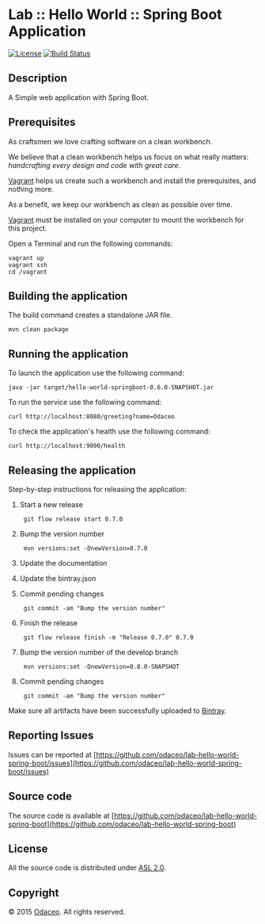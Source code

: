 # Lab :: Hello World :: Spring Boot Application

[![License](https://img.shields.io/github/license/odaceo/lab-hello-world-spring-boot.svg)](LICENSE)
[![Build Status](https://travis-ci.org/odaceo/lab-hello-world-spring-boot.svg)](https://travis-ci.org/odaceo/lab-hello-world-spring-boot)

## Description

A Simple web application with Spring Boot.

## Prerequisites

As craftsmen we love crafting software on a clean workbench. 

We believe that a clean workbench helps us focus on what really matters: 
_handcrafting every design and code with great care_. 

[Vagrant](https://www.vagrantup.com/) helps us create such a workbench and install 
the prerequisites, and nothing more.

As a benefit, we keep our workbench as clean as possible over time.  

[Vagrant](https://www.vagrantup.com/downloads.html) must be installed on your 
computer to mount the workbench for this project.

Open a Terminal and run the following commands:

```shell
vagrant up
vagrant ssh
cd /vagrant
```

## Building the application

The build command creates a standalone JAR file.

``` shell
mvn clean package
```

## Running the application

To launch the application use the following command:

``` shell
java -jar target/hello-world-springboot-0.6.0-SNAPSHOT.jar
```

To run the service use the following command: 

``` shell
curl http://localhost:8080/greeting?name=Odaceo
```

To check the application's health use the following command:

``` shell
curl http://localhost:9090/health
```

## Releasing the application

Step-by-step instructions for releasing the application:

1. Start a new release

        git flow release start 0.7.0

1. Bump the version number

        mvn versions:set -DnewVersion=0.7.0 

1. Update the documentation

1. Update the bintray.json

1. Commit pending changes

        git commit -am "Bump the version number"

1. Finish the release

        git flow release finish -m "Release 0.7.0" 0.7.0

1. Bump the version number of the develop branch

        mvn versions:set -DnewVersion=0.8.0-SNAPSHOT 

1. Commit pending changes

        git commit -am "Bump the version number"

Make sure all artifacts have been successfully uploaded to [Bintray](https://bintray.com/odaceo/maven/lab-hello-world-spring-boot).

## Reporting Issues

Issues can be reported at [https://github.com/odaceo/lab-hello-world-spring-boot/issues](https://github.com/odaceo/lab-hello-world-spring-boot/issues)

## Source code

The source code is available at [https://github.com/odaceo/lab-hello-world-spring-boot](https://github.com/odaceo/lab-hello-world-spring-boot)

## License

All the source code is distributed under [ASL 2.0](LICENSE).

## Copyright

© 2015 [Odaceo](http://odaceo.ch). All rights reserved.
